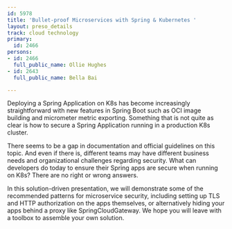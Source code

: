 ```yaml
---
id: 5978
title: 'Bullet-proof Microservices with Spring & Kubernetes '
layout: preso_details
track: cloud technology
primary:
  id: 2466
persons:
- id: 2466
  full_public_name: Ollie Hughes
- id: 2643
  full_public_name: Bella Bai

---
```

Deploying a Spring Application on K8s has become increasingly straightforward with new features in Spring Boot such as OCI image building and micrometer metric exporting. Something that is not quite as clear is how to secure a Spring Application running in a production K8s cluster.

There seems to be a gap in documentation and official guidelines on this topic. And even if there is, different teams may have different business needs and organizational challenges regarding security. What can developers do today to ensure their Spring apps are secure when running on K8s? There are no right or wrong answers.

In this solution-driven presentation, we will demonstrate some of the recommended patterns for microservice security, including setting up TLS and HTTP authorization on the apps themselves, or alternatively hiding your apps behind a proxy like SpringCloudGateway. We hope you will leave with a toolbox to assemble your own solution.
